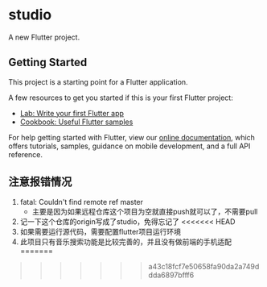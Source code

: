 # studio

A new Flutter project.

## Getting Started

This project is a starting point for a Flutter application.

A few resources to get you started if this is your first Flutter project:

- [Lab: Write your first Flutter app](https://flutter.dev/docs/get-started/codelab)
- [Cookbook: Useful Flutter samples](https://flutter.dev/docs/cookbook)

For help getting started with Flutter, view our
[online documentation](https://flutter.dev/docs), which offers tutorials,
samples, guidance on mobile development, and a full API reference.
## 注意报错情况
1. fatal: Couldn't find remote ref master
    - 主要是因为如果远程仓库这个项目为空就直接push就可以了，不需要pull
2. 记一下这个仓库的origin写成了studio，免得忘记了
<<<<<<< HEAD
3. 如果需要运行源代码，需要配置flutter项目运行环境
4. 此项目只有音乐搜索功能是比较完善的，并且没有做前端的手机适配
=======
>>>>>>> a43c18fcf7e50658fa90da2a749ddda6897bfff6
